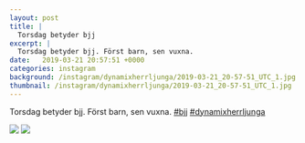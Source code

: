 ```yaml
---
layout: post
title: |
  Torsdag betyder bjj
excerpt: |
  Torsdag betyder bjj. Först barn, sen vuxna.  
date:   2019-03-21 20:57:51 +0000
categories: instagram
background: /instagram/dynamixherrljunga/2019-03-21_20-57-51_UTC_1.jpg
thumbnail: /instagram/dynamixherrljunga/2019-03-21_20-57-51_UTC_1.jpg
---
```

Torsdag betyder bjj. Först barn, sen vuxna. [#bjj](https://www.instagram.com/explore/tags/bjj/) [#dynamixherrljunga](https://www.instagram.com/explore/tags/dynamixherrljunga/)



<img src='/www-dynamix-herrljunga/instagram/dynamixherrljunga/2019-03-21_20-57-51_UTC_1.jpg' class='img-fluid' />


<img src='/www-dynamix-herrljunga/instagram/dynamixherrljunga/2019-03-21_20-57-51_UTC_2.jpg' class='img-fluid' />

